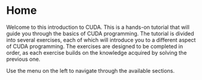 # Home

Welcome to this introduction to CUDA. This is a hands-on tutorial that will guide you through the basics of CUDA programming. The tutorial is divided into several exercises, each of which will introduce you to a different aspect of CUDA programming. The exercises are designed to be completed in order, as each exercise builds on the knowledge acquired by solving the previous one.

Use the menu on the left to navigate through the available sections. 
